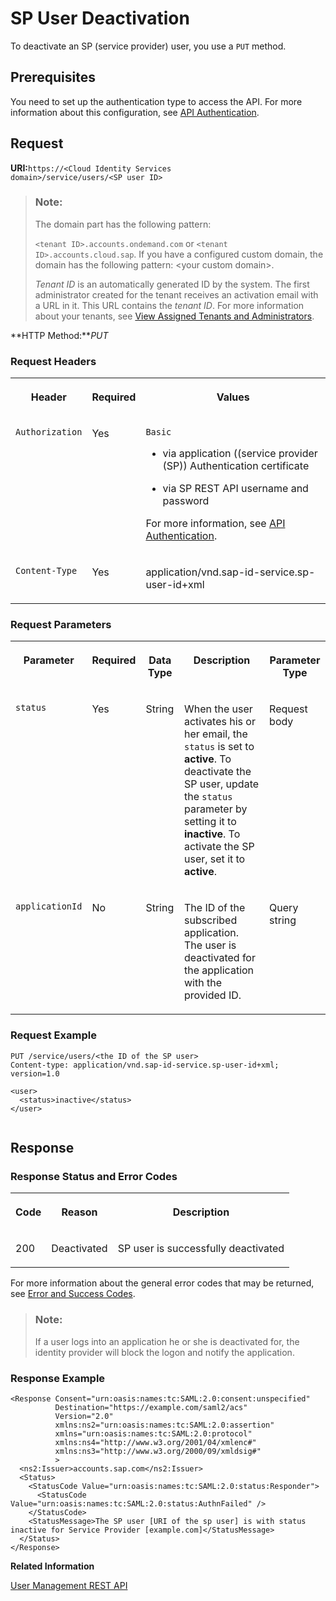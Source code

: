 <!-- loiode64bd81c6b044fa9f4e795e01218daa -->

# SP User Deactivation

To deactivate an SP \(service provider\) user, you use a `PUT` method.



<a name="loiode64bd81c6b044fa9f4e795e01218daa__section_mbm_1xk_fdb"/>

## Prerequisites

You need to set up the authentication type to access the API. For more information about this configuration, see [API Authentication](../Operation-Guide/api-authentication-9d200d5.md).



## Request

**URI:**<code>https://&lt;Cloud Identity Services domain&gt;/service/users/&lt;SP user ID&gt;</code>

> ### Note:  
> The domain part has the following pattern:
> 
> `<tenant ID>.accounts.ondemand.com` or `<tenant ID>.accounts.cloud.sap`. If you have a configured custom domain, the domain has the following pattern: <your custom domain\>.
> 
> *Tenant ID* is an automatically generated ID by the system. The first administrator created for the tenant receives an activation email with a URL in it. This URL contains the *tenant ID*. For more information about your tenants, see [View Assigned Tenants and Administrators](../view-assigned-tenants-and-administrators-f56e6f2.md).

**HTTP Method:***PUT*



### Request Headers


<table>
<tr>
<th valign="top">

Header

</th>
<th valign="top">

Required

</th>
<th valign="top">

Values

</th>
</tr>
<tr>
<td valign="top">

`Authorization`

</td>
<td valign="top">

Yes

</td>
<td valign="top">

`Basic`

-   via application \(\(service provider \(SP\)\) Authentication certificate

-   via SP REST API username and password


For more information, see [API Authentication](../Operation-Guide/api-authentication-9d200d5.md).

</td>
</tr>
<tr>
<td valign="top">

`Content-Type`

</td>
<td valign="top">

Yes

</td>
<td valign="top">

application/vnd.sap-id-service.sp-user-id+xml

</td>
</tr>
</table>



### Request Parameters


<table>
<tr>
<th valign="top">

Parameter

</th>
<th valign="top">

Required

</th>
<th valign="top">

Data Type

</th>
<th valign="top">

Description

</th>
<th valign="top">

Parameter Type

</th>
</tr>
<tr>
<td valign="top">

`status`

</td>
<td valign="top">

Yes

</td>
<td valign="top">

String

</td>
<td valign="top">

When the user activates his or her email, the `status` is set to **active**. To deactivate the SP user, update the `status` parameter by setting it to **inactive**. To activate the SP user, set it to **active**.

</td>
<td valign="top">

Request body

</td>
</tr>
<tr>
<td valign="top">

`applicationId`

</td>
<td valign="top">

No

</td>
<td valign="top">

String

</td>
<td valign="top">

The ID of the subscribed application. The user is deactivated for the application with the provided ID.

</td>
<td valign="top">

Query string

</td>
</tr>
</table>



### Request Example

```
PUT /service/users/<the ID of the SP user>
Content-type: application/vnd.sap-id-service.sp-user-id+xml; version=1.0

<user>
  <status>inactive</status>
</user>


```



## Response



### Response Status and Error Codes


<table>
<tr>
<th valign="top">

Code

</th>
<th valign="top">

Reason

</th>
<th valign="top">

Description

</th>
</tr>
<tr>
<td valign="top">

200

</td>
<td valign="top">

Deactivated

</td>
<td valign="top">

SP user is successfully deactivated

</td>
</tr>
</table>

For more information about the general error codes that may be returned, see [Error and Success Codes](error-and-success-codes-7f87a75.md).

> ### Note:  
> If a user logs into an application he or she is deactivated for, the identity provider will block the logon and notify the application.



### Response Example

```
<Response Consent="urn:oasis:names:tc:SAML:2.0:consent:unspecified"
          Destination="https://example.com/saml2/acs"
          Version="2.0"
          xmlns:ns2="urn:oasis:names:tc:SAML:2.0:assertion"
          xmlns="urn:oasis:names:tc:SAML:2.0:protocol"
          xmlns:ns4="http://www.w3.org/2001/04/xmlenc#"
          xmlns:ns3="http://www.w3.org/2000/09/xmldsig#"
          >
  <ns2:Issuer>accounts.sap.com</ns2:Issuer>
  <Status>
    <StatusCode Value="urn:oasis:names:tc:SAML:2.0:status:Responder">
      <StatusCode Value="urn:oasis:names:tc:SAML:2.0:status:AuthnFailed" />
    </StatusCode>
    <StatusMessage>The SP user [URI of the sp user] is with status inactive for Service Provider [example.com]</StatusMessage>
  </Status>
</Response>
```



**Related Information**  


[User Management REST API](user-management-rest-api-e6bb70d.md "This REST API allows you to implement a request for user management, such as user registration, as well as SP user retrieval, deactivation and deletion.")

